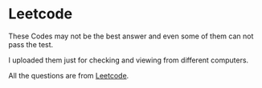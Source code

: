 # Leetcode

These Codes may not be the best answer and even some of them can not pass the test.

I uploaded them just for checking and viewing  from different computers. 



All the questions are from [Leetcode](https://leetcode-cn.com/).



